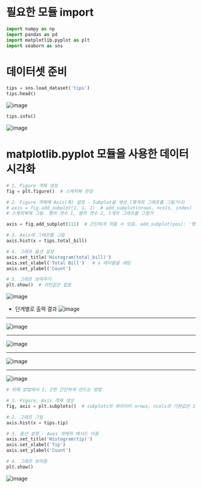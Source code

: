 # 필요한 모듈 import
```python
import numpy as np
import pandas as pd
import matplotlib.pyplot as plt
import seaborn as sns
```

# 데이터셋 준비
```python
tips = sns.load_dataset('tips')
tips.head()
```
![image](https://github.com/user-attachments/assets/fd508b90-d007-4a03-8e8a-3ca6c21f22b7)

```python
tips.info()
```
![image](https://github.com/user-attachments/assets/37e4611b-8c32-469a-95f0-d501a7e9d717)

# matplotlib.pyplot 모듈을 사용한 데이터 시각화
```python
# 1. Figure 객체 생성
fig = plt.figure()  # 스케치북 한장

# 2. Figure 객체에 Axis(축) 설정 - Subplot을 생성.(몇개의 그래프를 그릴거냐)
# axis = fig.add_subplot(1, 1, 1)  # add_subplot(nrows, ncols, index)
# 스케치북에 그림. 행의 갯수 1, 열의 갯수 2, 1개의 그래프를 그릴거

axis = fig.add_subplot(111)  # 간단하게 적을 수 있음. add_subplot(pos): '행/열/인덱스' 순서로 만들어진 3자리 정수

# 3. Axis에 그래프를 그림
axis.hist(x = tips.total_bill)

# 4. 그래프 옵션 설정
axis.set_title('Histogram(total_bill)')
axis.set_xlabel('Total Bill')   # x 레이블을 세팅
axis.set_ylabel('Count')

# 5. 그래프 보여주기
plt.show()  # 리턴값은 없음
```
![image](https://github.com/user-attachments/assets/4b09b9ee-c553-4f79-893e-a5bfbcf49344)
<br>
- 단계별로 출력 결과
![image](https://github.com/user-attachments/assets/36ddc4ef-6e78-47d1-b0b1-62db7f8cc15a)

----
![image](https://github.com/user-attachments/assets/16d24ae3-1edf-4574-9a23-b10002e482ab)

----
![image](https://github.com/user-attachments/assets/3eac2f3f-7f4a-49cf-9298-c9ff1f4d8799)

----
![image](https://github.com/user-attachments/assets/ad6a4685-a93f-4a1d-8329-77d9c2e55942)

----
![image](https://github.com/user-attachments/assets/5949770a-50a5-4789-9550-80bb4a5c8deb)

```python
# 위에 방법에서 1, 2번 간단하게 만드는 방법

# 1. Figure, Axis 객체 생성
fig, axis = plt.subplots()  # subplots의 파라미터 nrows, ncols의 기본값은 1. subplots은 리턴값이 2개

# 2. 그래프 그림
axis.hist(x = tips.tip)

# 3. 옵션 설정 - Axes 객체의 메서드 이용
axis.set_title('Histogram(tip)')
axis.set_xlabel('Tip')
axis.set_ylabel('Count')

# 4. 그래프 보여줌
plt.show()
```
![image](https://github.com/user-attachments/assets/89fec0b7-d835-47d0-9569-40451b17820a)

